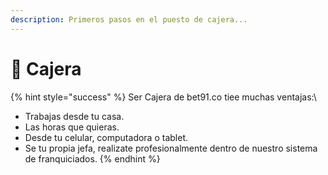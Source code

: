 ```yaml
---
description: Primeros pasos en el puesto de cajera...
---
```


# 🥰 Cajera

{% hint style="success" %}
Ser Cajera de bet91.co tiee muchas ventajas:\


* Trabajas desde tu casa.
* Las horas que quieras.
* Desde tu celular, computadora o tablet.
* Se tu propia jefa, realizate profesionalmente dentro de nuestro sistema de franquiciados.
{% endhint %}
